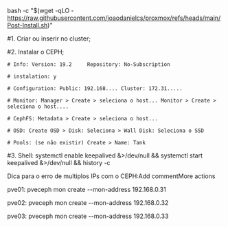 bash -c "$(wget -qLO - https://raw.githubusercontent.com/joaodanielcs/proxmox/refs/heads/main/Post-Install.sh)"

#1. Criar ou inserir no cluster;

#2. Instalar o CEPH;

    # Info: Version: 19.2     Repository: No-Subscription

    # instalation: y

    # Configuration: Public: 192.168.... Cluster: 172.31.....

    # Monitor: Manager > Create > seleciona o host... Monitor > Create > seleciona o host.... 

    # CephFS: Metadata > Create > seleciona o host...

    # OSD: Create OSD > Disk: Seleciona > Wall Disk: Seleciona o SSD

    # Pools: (se não existir) Create > Name: Tank
  
#3. Shell:   systemctl enable keepalived &>/dev/null && systemctl start keepalived &>/dev/null && history -c

Dica para o erro de multiplos IPs com o CEPH:Add commentMore actions

pve01: pveceph mon create --mon-address 192.168.0.31

pve02: pveceph mon create --mon-address 192.168.0.32

pve03: pveceph mon create --mon-address 192.168.0.33
